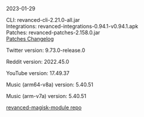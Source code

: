 2023-01-29
  
CLI: revanced-cli-2.21.0-all.jar  
Integrations: revanced-integrations-0.94.1-v0.94.1.apk  
Patches: revanced-patches-2.158.0.jar  
[Patches Changelog](https://github.com/revanced/revanced-patches/releases/tag/v2.158.0)  

Twitter version: 9.73.0-release.0  

Reddit version: 2022.45.0  

YouTube version: 17.49.37  

Music (arm64-v8a) version: 5.40.51  

Music (arm-v7a) version: 5.40.51  

[revanced-magisk-module repo](https://github.com/j-hc/revanced-magisk-module)

